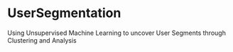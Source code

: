 # UserSegmentation
Using Unsupervised Machine Learning to uncover User Segments through Clustering and Analysis
